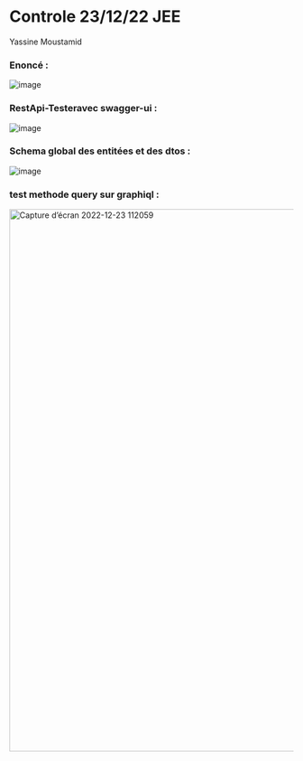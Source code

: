 # Controle 23/12/22 JEE

Yassine Moustamid 

### Enoncé : 
![image](https://user-images.githubusercontent.com/101817679/208998565-e0000818-44ba-4acb-a754-6e43727ad390.png) 

### RestApi-Testeravec swagger-ui :
![image](https://user-images.githubusercontent.com/101817679/208999815-9d46ef6c-d95d-4041-810e-5f180ce8fda5.png)

### Schema global des entitées et des dtos : 
![image](https://user-images.githubusercontent.com/101817679/208999915-3d8de813-a734-48c0-a37a-b3aac9de94d9.png)

### test  methode query sur graphiql :
<img width="960" alt="Capture d’écran 2022-12-23 112059" src="https://user-images.githubusercontent.com/79654133/209318758-5d21116f-96b6-4a99-89de-4dc7813f70f9.png">
